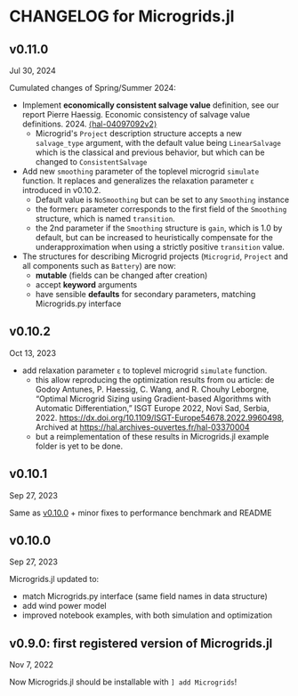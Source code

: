 # CHANGELOG for Microgrids.jl

## v0.11.0

Jul 30, 2024

Cumulated changes of Spring/Summer 2024:

- Implement **economically consistent salvage value** definition, see our report Pierre Haessig. Economic consistency of salvage value definitions. 2024. [⟨hal-04097092v2⟩](https://hal.science/hal-04097092v2)
  - Microgrid's `Project` description structure accepts a new `salvage_type` argument, with the default value being `LinearSalvage` which is the classical and previous behavior, but which can be changed to `ConsistentSalvage`
- Add new `smoothing` parameter of the toplevel microgrid `simulate` function. It replaces and generalizes the relaxation parameter `ε` introduced in v0.10.2. 
  - Default value is `NoSmoothing` but can be set to any `Smoothing` instance
  - the former`ε` parameter corresponds to the first field of the `Smoothing` structure, which is named `transition`. 
  - the 2nd parameter if the `Smoothing` structure is `gain`, which is 1.0 by default, but can be increased to heuristically compensate for the underapproximation when using a strictly positive `transition` value.
- The structures for describing Microgrid projects (`Microgrid`, `Project` and all components such as `Battery`) are now:
  - **mutable** (fields can be changed after creation)
  - accept **keyword** arguments
  - have sensible **defaults** for secondary parameters, matching Microgrids.py interface 


## v0.10.2

Oct 13, 2023

- add relaxation parameter `ε` to toplevel microgrid `simulate` function.
  - this allow reproducing the optimization results from ou article: de Godoy Antunes, P. Haessig, C. Wang, and R. Chouhy Leborgne, “Optimal  Microgrid Sizing using Gradient-based Algorithms with Automatic  Differentiation,” ISGT Europe 2022, Novi Sad, Serbia, 2022. https://dx.doi.org/10.1109/ISGT-Europe54678.2022.9960498, Archived at https://hal.archives-ouvertes.fr/hal-03370004
  - but a reimplementation of these results in Microgrids.jl example folder is yet to be done.

## v0.10.1

Sep 27, 2023

Same as [v0.10.0](https://github.com/Microgrids-X/Microgrids.jl/releases/tag/v0.10.0) + minor fixes to performance benchmark and README

## v0.10.0

Sep 27, 2023

Microgrids.jl updated to:

- match Microgrids.py interface (same field names in data structure)
- add wind power model
- improved notebook examples, with both simulation and optimization

## v0.9.0: first registered version of Microgrids.jl

Nov 7, 2022

Now Microgrids.jl should be installable with `] add Microgrids`!

